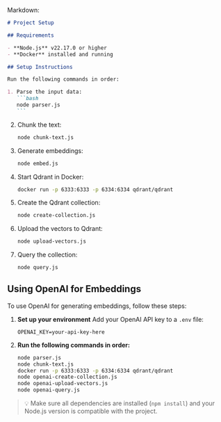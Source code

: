 Markdown:

````markdown
# Project Setup

## Requirements

- **Node.js** v22.17.0 or higher
- **Docker** installed and running

## Setup Instructions

Run the following commands in order:

1. Parse the input data:
   ```bash
   node parser.js
   ```
````

2. Chunk the text:

   ```bash
   node chunk-text.js
   ```

3. Generate embeddings:

   ```bash
   node embed.js
   ```

4. Start Qdrant in Docker:

   ```bash
   docker run -p 6333:6333 -p 6334:6334 qdrant/qdrant
   ```

5. Create the Qdrant collection:

   ```bash
   node create-collection.js
   ```

6. Upload the vectors to Qdrant:

   ```bash
   node upload-vectors.js
   ```

7. Query the collection:

   ```bash
   node query.js
   ```

## Using OpenAI for Embeddings

To use OpenAI for generating embeddings, follow these steps:

1. **Set up your environment**
   Add your OpenAI API key to a `.env` file:

   ```
   OPENAI_KEY=your-api-key-here
   ```

2. **Run the following commands in order:**

   ```bash
   node parser.js
   node chunk-text.js
   docker run -p 6333:6333 -p 6334:6334 qdrant/qdrant
   node openai-create-collection.js
   node openai-upload-vectors.js
   node openai-query.js
   ```

> 💡 Make sure all dependencies are installed (`npm install`) and your Node.js version is compatible with the project.
